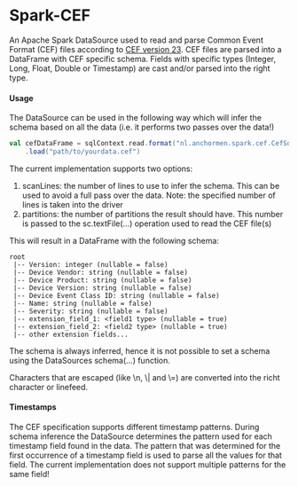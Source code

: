 # Spark-CEF

An Apache Spark DataSource used to read and parse Common Event Format (CEF) files according to [CEF version 23](https://www.protect724.hpe.com/servlet/JiveServlet/downloadBody/1072-102-9-20354/CommonEventFormatv23.pdf). CEF files are parsed into a DataFrame with CEF specific schema. Fields with specific types (Integer, Long, Float, Double or Timestamp) are cast and/or parsed into the right type.

#### Usage

The DataSource can be used in the following way which will infer the schema based on all the data (i.e. it performs two passes over the data!)

```sbt
val cefDataFrame = sqlContext.read.format("nl.anchormen.spark.cef.CefSource")
    .load("path/to/yourdata.cef")
```

 The current implementation supports two options:

1. scanLines: the number of lines to use to infer the schema. This can be used to avoid a full pass over the data. Note: the specified number of lines is taken into the driver
2. partitions: the number of partitions the result should have. This number is passed to the sc.textFile(…) operation used to read the CEF file(s)

This will result in a DataFrame with the following schema:

```terminal
root
 |-- Version: integer (nullable = false)
 |-- Device Vendor: string (nullable = false)
 |-- Device Product: string (nullable = false)
 |-- Device Version: string (nullable = false)
 |-- Device Event Class ID: string (nullable = false)
 |-- Name: string (nullable = false)
 |-- Severity: string (nullable = false)
 |-- extension_field_1: <field1 type> (nullable = true)
 |-- extension_field_2: <field2 type> (nullable = true)
 |-- other extension fields...
```

The schema is always inferred, hence it is not possible to set a schema using the DataSources schema(…) function.

Characters that are escaped (like \n, \\| and \\=) are converted into the richt character or linefeed. 

#### Timestamps

The CEF specification supports different timestamp patterns. During schema inference the DataSource determines the pattern used for each timestamp field found in the data. The pattern that was determined for the first occurrence of a timestamp field is used to parse all the values for that field. The current implementation does not support multiple patterns for the same field! 
